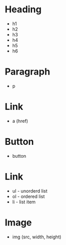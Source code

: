 # Heading

- h1
- h2
- h3
- h4
- h5
- h6

# Paragraph

- p

# Link

- a (href)

# Button

- button

# Link

- ul - unorderd list
- ol - ordered list
- li - list item

# Image

- img (src, width, height)
